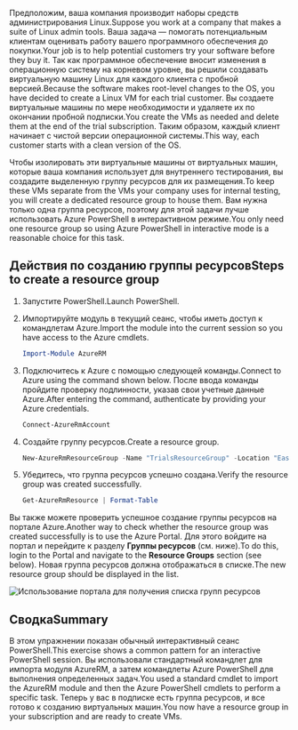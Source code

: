 <span data-ttu-id="5663f-101">Предположим, ваша компания производит наборы средств администрирования Linux.</span><span class="sxs-lookup"><span data-stu-id="5663f-101">Suppose you work at a company that makes a suite of Linux admin tools.</span></span> <span data-ttu-id="5663f-102">Ваша задача — помогать потенциальным клиентам оценивать работу вашего программного обеспечения до покупки.</span><span class="sxs-lookup"><span data-stu-id="5663f-102">Your job is to help potential customers try your software before they buy it.</span></span> <span data-ttu-id="5663f-103">Так как программное обеспечение вносит изменения в операционную систему на корневом уровне, вы решили создавать виртуальную машину Linux для каждого клиента с пробной версией.</span><span class="sxs-lookup"><span data-stu-id="5663f-103">Because the software makes root-level changes to the OS, you have decided to create a Linux VM for each trial customer.</span></span> <span data-ttu-id="5663f-104">Вы создаете виртуальные машины по мере необходимости и удаляете их по окончании пробной подписки.</span><span class="sxs-lookup"><span data-stu-id="5663f-104">You create the VMs as needed and delete them at the end of the trial subscription.</span></span> <span data-ttu-id="5663f-105">Таким образом, каждый клиент начинает с чистой версии операционной системы.</span><span class="sxs-lookup"><span data-stu-id="5663f-105">This way, each customer starts with a clean version of the OS.</span></span> 

<span data-ttu-id="5663f-106">Чтобы изолировать эти виртуальные машины от виртуальных машин, которые ваша компания использует для внутреннего тестирования, вы создадите выделенную группу ресурсов для их размещения.</span><span class="sxs-lookup"><span data-stu-id="5663f-106">To keep these VMs separate from the VMs your company uses for internal testing, you will create a dedicated resource group to house them.</span></span> <span data-ttu-id="5663f-107">Вам нужна только одна группа ресурсов, поэтому для этой задачи лучше использовать Azure PowerShell в интерактивном режиме.</span><span class="sxs-lookup"><span data-stu-id="5663f-107">You only need one resource group so using Azure PowerShell in interactive mode is a reasonable choice for this task.</span></span>

## <a name="steps-to-create-a-resource-group"></a><span data-ttu-id="5663f-108">Действия по созданию группы ресурсов</span><span class="sxs-lookup"><span data-stu-id="5663f-108">Steps to create a resource group</span></span>

1. <span data-ttu-id="5663f-109">Запустите PowerShell.</span><span class="sxs-lookup"><span data-stu-id="5663f-109">Launch PowerShell.</span></span>

1. <span data-ttu-id="5663f-110">Импортируйте модуль в текущий сеанс, чтобы иметь доступ к командлетам Azure.</span><span class="sxs-lookup"><span data-stu-id="5663f-110">Import the module into the current session so you have access to the Azure cmdlets.</span></span>

   ```powershell
   Import-Module AzureRM
   ```

1. <span data-ttu-id="5663f-111">Подключитесь к Azure с помощью следующей команды.</span><span class="sxs-lookup"><span data-stu-id="5663f-111">Connect to Azure using the command shown below.</span></span> <span data-ttu-id="5663f-112">После ввода команды пройдите проверку подлинности, указав свои учетные данные Azure.</span><span class="sxs-lookup"><span data-stu-id="5663f-112">After entering the command, authenticate by providing your Azure credentials.</span></span>

   ```powershell
   Connect-AzureRmAccount
   ```

1. <span data-ttu-id="5663f-113">Создайте группу ресурсов.</span><span class="sxs-lookup"><span data-stu-id="5663f-113">Create a resource group.</span></span>

    ```powershell
    New-AzureRmResourceGroup -Name "TrialsResourceGroup" -Location "East US"
    ```

1. <span data-ttu-id="5663f-114">Убедитесь, что группа ресурсов успешно создана.</span><span class="sxs-lookup"><span data-stu-id="5663f-114">Verify the resource group was created successfully.</span></span>

    ```powershell
    Get-AzureRmResource | Format-Table
    ```
<span data-ttu-id="5663f-115">Вы также можете проверить успешное создание группы ресурсов на портале Azure.</span><span class="sxs-lookup"><span data-stu-id="5663f-115">Another way to check whether the resource group was created successfully is to use the Azure Portal.</span></span> <span data-ttu-id="5663f-116">Для этого войдите на портал и перейдите к разделу **Группы ресурсов** (см. ниже).</span><span class="sxs-lookup"><span data-stu-id="5663f-116">To do this, login to the Portal and navigate to the **Resource Groups** section (see below).</span></span> <span data-ttu-id="5663f-117">Новая группа ресурсов должна отображаться в списке.</span><span class="sxs-lookup"><span data-stu-id="5663f-117">The new resource group should be displayed in the list.</span></span>

![Использование портала для получения списка групп ресурсов](../media-drafts/6-listing-resource-groups.png)

## <a name="summary"></a><span data-ttu-id="5663f-119">Сводка</span><span class="sxs-lookup"><span data-stu-id="5663f-119">Summary</span></span>
<span data-ttu-id="5663f-120">В этом упражнении показан обычный интерактивный сеанс PowerShell.</span><span class="sxs-lookup"><span data-stu-id="5663f-120">This exercise shows a common pattern for an interactive PowerShell session.</span></span> <span data-ttu-id="5663f-121">Вы использовали стандартный командлет для импорта модуля AzureRM, а затем командлеты Azure PowerShell для выполнения определенных задач.</span><span class="sxs-lookup"><span data-stu-id="5663f-121">You used a standard cmdlet to import the AzureRM module and then the Azure PowerShell cmdlets to perform a specific task.</span></span> <span data-ttu-id="5663f-122">Теперь у вас в подписке есть группа ресурсов, и все готово к созданию виртуальных машин.</span><span class="sxs-lookup"><span data-stu-id="5663f-122">You now have a resource group in your subscription and are ready to create VMs.</span></span>